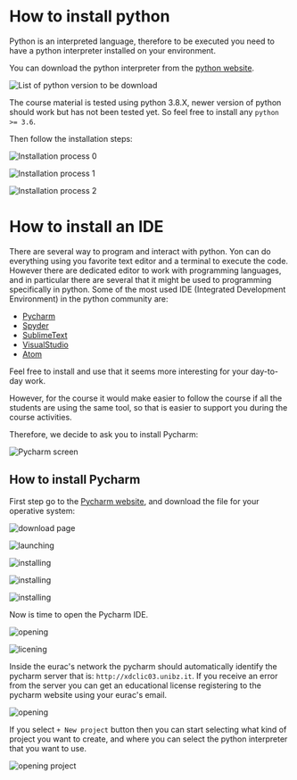 # How to install python

Python is an interpreted language, therefore to be executed you need 
to have a python interpreter installed on your environment.

You can download the python interpreter from the [python website](https://www.python.org/).

![List of python version to be download](images/py_download.png)

The course material is tested using python 3.8.X, newer version of python should work but has not been tested yet.
So feel free to install any `python >= 3.6`.

Then follow the installation steps:

![Installation process 0](images/py_install.png)

![Installation process 1](images/py_install_1.png)

![Installation process 2](images/py_install_finish.png)


# How to install an IDE

There are several way to program and interact with python. 
Yon can do everything using you favorite text editor and a terminal to execute the code.
However there are dedicated editor to work with programming languages, and in particular 
there are several that it might be used to programming specifically in python.
Some of the most used IDE (Integrated Development Environment) in the python community are:

* [Pycharm](https://www.jetbrains.com/pycharm/)
* [Spyder](https://www.spyder-ide.org/)
* [SublimeText](http://www.sublimetext.com/)
* [VisualStudio](https://code.visualstudio.com)
* [Atom](https://atom.io/)

Feel free to install and use that it seems more interesting for your day-to-day work.

However, for the course it would make easier to follow the course if all the students 
are using the same tool, so that is easier to support you during the course activities.

Therefore, we decide to ask you to install Pycharm:

![Pycharm screen](https://www.jetbrains.com/pycharm/img/screenshots/complexLook@2x.jpg)

## How to install Pycharm

First step go to the [Pycharm website](https://www.jetbrains.com/pycharm/), and download the file for your operative system:

![download page](images/01_jetbrains_download.png)

![launching](images/05_launch_exe.png)

![installing](images/03_associate_py.png)

![installing](images/04_installing.png)

![installing](images/05_finish.png)


Now is time to open the Pycharm IDE.

![opening](images/06_opening_jetbrains_license.png)

![licening](images/07_license_server.png)

Inside the eurac's network the pycharm should automatically identify the pycharm server that is:
`http://xdclic03.unibz.it`.
If you receive an error from the server you can get an educational 
license registering to the pycharm website using your eurac's email.

![opening](images/08-pycharm.png)

If you select `+ New project` button then you can start selecting what kind of project you want to create, 
and where you can select the python interpreter that you want to use.

![opening project](images/09_pycharm_interpreter.png)

